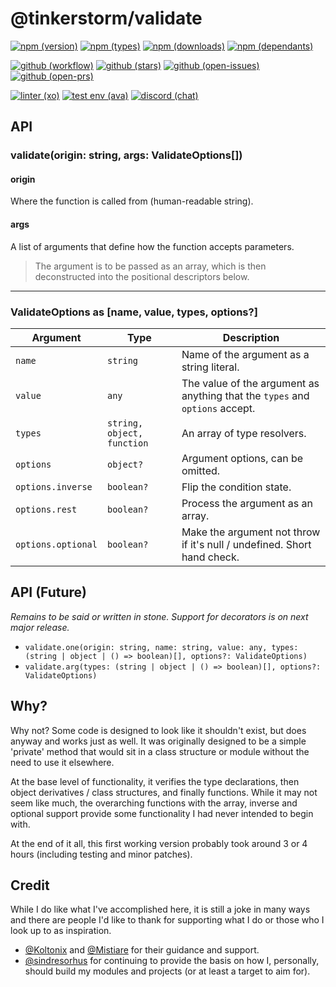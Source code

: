 # @tinkerstorm/validate

[![npm (version)](https://badgen.net/npm/v/@tinkerstorm/validate)](https://npm.im/@tinkerstorm/validate)
[![npm (types)](https://badgen.net/npm/types/@tinkerstorm/validate)](https://npm.im/@tinkerstorm/validate)
[![npm (downloads)](https://badgen.net/npm/dw/@tinkerstorm/validate)](https://npm.im/@tinkerstorm/validate)
[![npm (dependants)](https://badgen.net/npm/dependents/@tinkerstorm/validate)](https://npm.im/@tinkerstorm/validate)

[![github (workflow)](https://github.com/TinkerStorm/validate/workflows/Build/badge.svg)](https://github.com/TinkerStorm/validate/actions)
[![github (stars)](https://badgen.net/github/stars/TinkerStorm/validate)](https://github.com/TinkerStorm/validate/stargazers)
[![github (open-issues)](https://badgen.net/github/open-issues/TinkerStorm/validate)](https://github.com/TinkerStorm/validate/issues)
[![github (open-prs)](https://badgen.net/github/open-prs/TinkerStorm/validate)](https://github.com/TinkerStorm/validate/pulls)

[![linter (xo)](https://badgen.net/badge/🎨%20linter/xo/690DCA)](https://github.com/xojs/xo)
[![test env (ava)](https://badgen.net/badge/🧰%20toolbox/ava/F84824)](https://github.com/avajs/ava)
[![discord (chat)](https://badgen.net/badge/discord/chat/7289DA?icon=discord)](https://discord.gg/Bb3JQQG)

## API

### validate(origin: string, args: ValidateOptions[])

#### origin

Where the function is called from (human-readable string).

#### args

A list of arguments that define how the function accepts parameters.
> The argument is to be passed as an array, which is then deconstructed into the positional descriptors below.

---

### ValidateOptions as [name, value, types, options?]

| Argument           | Type                       | Description                                                                  |
| ------------------ | -------------------------- | ---------------------------------------------------------------------------- |
| `name`             | `string`                   | Name of the argument as a string literal.                                    |
| `value`            | `any`                      | The value of the argument as anything that the `types` and `options` accept. |
| `types`            | `string, object, function` | An array of type resolvers.                                                  |
| `options`          | `object?`                  | Argument options, can be omitted.                                            |
| `options.inverse`  | `boolean?`                 | Flip the condition state.                                                    |
| `options.rest`     | `boolean?`                 | Process the argument as an array.                                            |
| `options.optional` | `boolean?`                 | Make the argument not throw if it's null / undefined. Short hand check.      |

## API (Future)

*Remains to be said or written in stone. Support for decorators is on next major release.*

- `validate.one(origin: string, name: string, value: any, types: (string | object | () => boolean)[], options?: ValidateOptions)`
- `validate.arg(types: (string | object | () => boolean)[], options?: ValidateOptions)`

## Why?

Why not? Some code is designed to look like it shouldn't exist, but does anyway and works just as well. It was originally designed to be a simple 'private' method that would sit in a class structure or module without the need to use it elsewhere.

At the base level of functionality, it verifies the type declarations, then object derivatives / class structures, and finally functions. While it may not seem like much, the overarching functions with the array, inverse and optional support provide some functionality I had never intended to begin with.

At the end of it all, this first working version probably took around 3 or 4 hours (including testing and minor patches).

## Credit

While I do like what I've accomplished here, it is still a joke in many ways and there are people I'd like to thank for supporting what I do or those who I look up to as inspiration.

- [@Koltonix](https://github.com/Koltonix) and [@Mistiare](https://github.com/Mistiare) for their guidance and support.
- [@sindresorhus](https://github.com/sindresorhus) for continuing to provide the basis on how I, personally, should build my modules and projects (or at least a target to aim for).